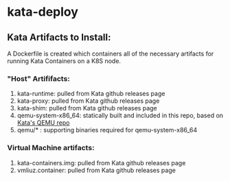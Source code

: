 # kata-deploy

## Kata Artifacts to Install:

A Dockerfile is created which containers all of the necessary artifacts for running Kata Containers on a K8S node.

### "Host" Artififacts:

1. kata-runtime: pulled from Kata github releases page
2. kata-proxy: pulled from Kata github releases page
3. kata-shim: pulled from Kata github releases page
4. qemu-system-x86_64: statically built and included in this repo, based on [Kata's QEMU repo](https://github.com/kata-containers/qemu/tree/qemu-lite-2.11.0)
5. qemu/* : supporting binaries required for qemu-system-x86_64

### Virtual Machine artifacts:

1. kata-containers.img: pulled from Kata github releases page
2. vmliuz.container: pulled from Kata github releases page

